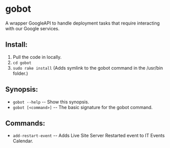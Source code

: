 gobot
=====
A wrapper GoogleAPI to handle deployment tasks that require interacting with our Google services.

Install:
--------
1. Pull the code in locally.
1. `cd gobot`
1. `sudo rake install` (Adds  symlink to the gobot command in the /usr/bin folder.)

Synopsis:
---------
* `gobot --help` -- Show this synopsis.
* `gobot [<command>]` -- The basic signature for the gobot command.

Commands:
---------
* `add-restart-event` -- Adds Live Site Server Restarted event to IT Events Calendar.
